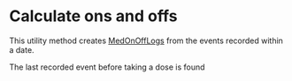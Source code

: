 # Calculate ons and offs
This utility method creates [MedOnOffLogs](../model/med_on_off_log.md) from the events recorded within a date.

The last recorded event before taking a dose is found